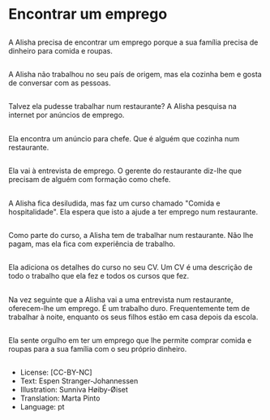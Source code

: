 # Encontrar um emprego

##
A Alisha precisa de encontrar um emprego porque a sua família precisa de dinheiro para comida e roupas.

##
A Alisha não trabalhou no seu país de origem, mas ela cozinha bem e gosta de conversar com as pessoas.

##
Talvez ela pudesse trabalhar num restaurante? A Alisha pesquisa na internet por anúncios de emprego.

##
Ela encontra um anúncio para chefe. Que é alguém que cozinha num restaurante.

##
Ela vai à entrevista de emprego. O gerente do restaurante diz-lhe que precisam de alguém com formação como chefe.

##
A Alisha fica desiludida, mas faz um curso chamado "Comida e hospitalidade". Ela espera que isto a ajude a ter emprego num restaurante.

##
Como parte do curso, a Alisha tem de trabalhar num restaurante. Não lhe pagam, mas ela fica com experiência de trabalho.

##
Ela adiciona os detalhes do curso no seu CV. Um CV é uma descrição de todo o trabalho que ela fez e todos os cursos que fez.

##
Na vez seguinte que a Alisha vai a uma entrevista num restaurante, oferecem-lhe um emprego. É um trabalho duro. Frequentemente tem de trabalhar à noite, enquanto os seus filhos estão em casa depois da escola.

##
Ela sente orgulho em ter um emprego que lhe permite comprar comida e roupas para a sua família com o seu próprio dinheiro.

##
* License: [CC-BY-NC]
* Text: Espen Stranger-Johannessen
* Illustration: Sunniva Høiby-Øiset
* Translation: Marta Pinto
* Language: pt
